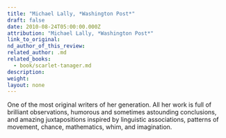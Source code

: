 ```yaml
---
title: "Michael Lally, *Washington Post*"
draft: false
date: 2010-08-24T05:00:00.000Z
attribution: "Michael Lally, *Washington Post*"
link_to_original:
nd_author_of_this_review:
related_author: .md
related_books:
  - book/scarlet-tanager.md
description:
weight:
layout: none
---
```

One of the most original writers of her generation. All her work is full of brilliant observations, humorous and sometimes astounding conclusions, and amazing juxtapositions inspired by linguistic associations, patterns of movement, chance, mathematics, whim, and imagination.

